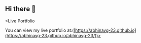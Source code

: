 ## Hi there 👋

<Live Portfolio

You can view my live portfolio at:([https://abhinavg-23.github.io](https://abhinavg-23.github.io/abhinavg-23/))>
